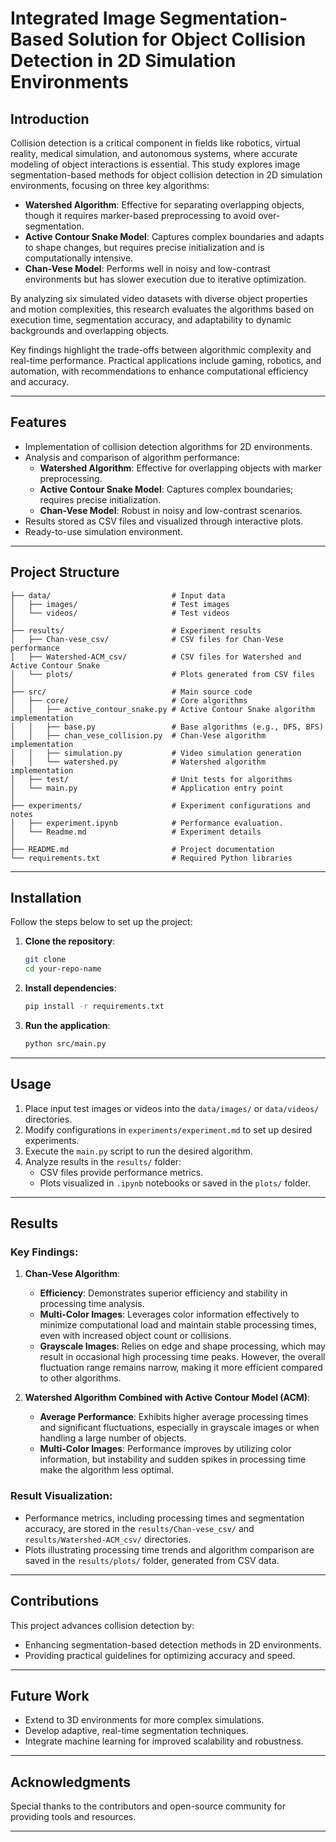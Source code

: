 # **Integrated Image Segmentation-Based Solution for Object Collision Detection in 2D Simulation Environments**

## Introduction  
Collision detection is a critical component in fields like robotics, virtual reality, medical simulation, and autonomous systems, where accurate modeling of object interactions is essential. This study explores image segmentation-based methods for object collision detection in 2D simulation environments, focusing on three key algorithms:  
- **Watershed Algorithm**: Effective for separating overlapping objects, though it requires marker-based preprocessing to avoid over-segmentation.  
- **Active Contour Snake Model**: Captures complex boundaries and adapts to shape changes, but requires precise initialization and is computationally intensive.  
- **Chan-Vese Model**: Performs well in noisy and low-contrast environments but has slower execution due to iterative optimization.  

By analyzing six simulated video datasets with diverse object properties and motion complexities, this research evaluates the algorithms based on execution time, segmentation accuracy, and adaptability to dynamic backgrounds and overlapping objects.  

Key findings highlight the trade-offs between algorithmic complexity and real-time performance. Practical applications include gaming, robotics, and automation, with recommendations to enhance computational efficiency and accuracy.  

---

## **Features**
- Implementation of collision detection algorithms for 2D environments.
- Analysis and comparison of algorithm performance:
  - **Watershed Algorithm**: Effective for overlapping objects with marker preprocessing.
  - **Active Contour Snake Model**: Captures complex boundaries; requires precise initialization.
  - **Chan-Vese Model**: Robust in noisy and low-contrast scenarios.
- Results stored as CSV files and visualized through interactive plots.
- Ready-to-use simulation environment.

---

## Project Structure  
```plaintext
├── data/                           # Input data
│   ├── images/                     # Test images
│   └── videos/                     # Test videos
│           
├── results/                        # Experiment results
│   ├── Chan-vese_csv/              # CSV files for Chan-Vese performance
│   ├── Watershed-ACM_csv/          # CSV files for Watershed and Active Contour Snake
│   └── plots/                      # Plots generated from CSV files
│                
├── src/                            # Main source code
│   ├── core/                       # Core algorithms
│   │   ├── active_contour_snake.py # Active Contour Snake algorithm implementation
│   │   ├── base.py                 # Base algorithms (e.g., DFS, BFS)
│   │   ├── chan_vese_collision.py  # Chan-Vese algorithm implementation
│   │   ├── simulation.py           # Video simulation generation
│   │   └── watershed.py            # Watershed algorithm implementation
│   ├── test/                       # Unit tests for algorithms
│   └── main.py                     # Application entry point
│           
├── experiments/                    # Experiment configurations and notes
│   ├── experiment.ipynb            # Performance evaluation.
│   └── Readme.md                   # Experiment details
│           
├── README.md                       # Project documentation
└── requirements.txt                # Required Python libraries
```

---

## **Installation**
Follow the steps below to set up the project:

1. **Clone the repository**:  
   ```bash
   git clone 
   cd your-repo-name
   ```

2. **Install dependencies**:  
   ```bash
   pip install -r requirements.txt
   ```

3. **Run the application**:  
   ```bash
   python src/main.py
   ```

---

## **Usage**
1. Place input test images or videos into the `data/images/` or `data/videos/` directories.
2. Modify configurations in `experiments/experiment.md` to set up desired experiments.
3. Execute the `main.py` script to run the desired algorithm.
4. Analyze results in the `results/` folder:
   - CSV files provide performance metrics.
   - Plots visualized in `.ipynb` notebooks or saved in the `plots/` folder.

---

## **Results**
### Key Findings:
1. **Chan-Vese Algorithm**:  
   - **Efficiency**: Demonstrates superior efficiency and stability in processing time analysis.  
   - **Multi-Color Images**: Leverages color information effectively to minimize computational load and maintain stable processing times, even with increased object count or collisions.  
   - **Grayscale Images**: Relies on edge and shape processing, which may result in occasional high processing time peaks. However, the overall fluctuation range remains narrow, making it more efficient compared to other algorithms.

2. **Watershed Algorithm Combined with Active Contour Model (ACM)**:  
   - **Average Performance**: Exhibits higher average processing times and significant fluctuations, especially in grayscale images or when handling a large number of objects.  
   - **Multi-Color Images**: Performance improves by utilizing color information, but instability and sudden spikes in processing time make the algorithm less optimal.  

### Result Visualization:
- Performance metrics, including processing times and segmentation accuracy, are stored in the `results/Chan-vese_csv/` and `results/Watershed-ACM_csv/` directories.  
- Plots illustrating processing time trends and algorithm comparison are saved in the `results/plots/` folder, generated from CSV data.  

---

## **Contributions**
This project advances collision detection by:  
- Enhancing segmentation-based detection methods in 2D environments.  
- Providing practical guidelines for optimizing accuracy and speed.  

---

## **Future Work**
- Extend to 3D environments for more complex simulations.  
- Develop adaptive, real-time segmentation techniques.  
- Integrate machine learning for improved scalability and robustness.  

---

## **Acknowledgments**
Special thanks to the contributors and open-source community for providing tools and resources.

--- 
